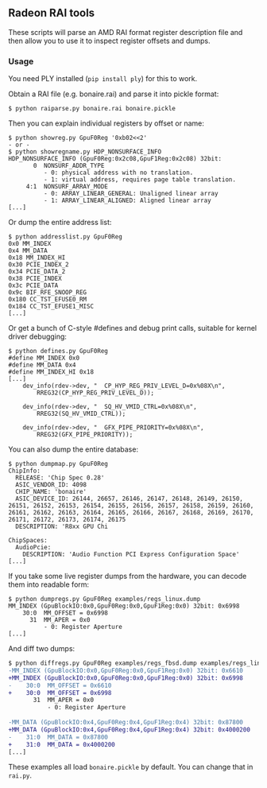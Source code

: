 ## Radeon RAI tools

These scripts will parse an AMD RAI format register description file and then
allow you to use it to inspect register offsets and dumps.

### Usage

You need PLY installed (`pip install ply`) for this to work.

Obtain a RAI file (e.g. bonaire.rai) and parse it into pickle format:

```shell
$ python raiparse.py bonaire.rai bonaire.pickle
```

Then you can explain individual registers by offset or name:

```shell
$ python showreg.py GpuF0Reg '0xb02<<2' 
- or -
$ python showregname.py HDP_NONSURFACE_INFO
HDP_NONSURFACE_INFO (GpuF0Reg:0x2c08,GpuF1Reg:0x2c08) 32bit:
       0  NONSURF_ADDR_TYPE
          - 0: physical address with no translation. 
          - 1: virtual address, requires page table translation. 
     4:1  NONSURF_ARRAY_MODE
          - 0: ARRAY_LINEAR_GENERAL: Unaligned linear array 
          - 1: ARRAY_LINEAR_ALIGNED: Aligned linear array
[...]
```

Or dump the entire address list:

```shell
$ python addresslist.py GpuF0Reg
0x0 MM_INDEX
0x4 MM_DATA
0x18 MM_INDEX_HI
0x30 PCIE_INDEX_2
0x34 PCIE_DATA_2
0x38 PCIE_INDEX
0x3c PCIE_DATA
0x9c BIF_RFE_SNOOP_REG
0x180 CC_TST_EFUSE0_RM
0x184 CC_TST_EFUSE1_MISC
[...]
```

Or get a bunch of C-style #defines and debug print calls, suitable for kernel
driver debugging:

```shell
$ python defines.py GpuF0Reg
#define MM_INDEX 0x0
#define MM_DATA 0x4
#define MM_INDEX_HI 0x18
[...]
    dev_info(rdev->dev, "  CP_HYP_REG_PRIV_LEVEL_D=0x%08X\n",
        RREG32(CP_HYP_REG_PRIV_LEVEL_D));

    dev_info(rdev->dev, "  SQ_HV_VMID_CTRL=0x%08X\n",
        RREG32(SQ_HV_VMID_CTRL));

    dev_info(rdev->dev, "  GFX_PIPE_PRIORITY=0x%08X\n",
        RREG32(GFX_PIPE_PRIORITY));
```

You can also dump the entire database:

```shell
$ python dumpmap.py GpuF0Reg
ChipInfo:
  RELEASE: 'Chip Spec 0.28'
  ASIC_VENDOR_ID: 4098
  CHIP_NAME: 'bonaire'
  ASIC_DEVICE_ID: 26144, 26657, 26146, 26147, 26148, 26149, 26150, 26151, 26152, 26153, 26154, 26155, 26156, 26157, 26158, 26159, 26160, 26161, 26162, 26163, 26164, 26165, 26166, 26167, 26168, 26169, 26170, 26171, 26172, 26173, 26174, 26175
  DESCRIPTION: 'R8xx GPU Chi

ChipSpaces:
  AudioPcie:
    DESCRIPTION: 'Audio Function PCI Express Configuration Space'
[...]
```

If you take some live register dumps from the hardware, you can decode them
into readable form:

```shell
$ python dumpregs.py GpuF0Reg examples/regs_linux.dump
MM_INDEX (GpuBlockIO:0x0,GpuF0Reg:0x0,GpuF1Reg:0x0) 32bit: 0x6998
    30:0  MM_OFFSET = 0x6998
      31  MM_APER = 0x0
          - 0: Register Aperture 
[...]
```

And diff two dumps:

```diff
$ python diffregs.py GpuF0Reg examples/regs_fbsd.dump examples/regs_linux.dump
-MM_INDEX (GpuBlockIO:0x0,GpuF0Reg:0x0,GpuF1Reg:0x0) 32bit: 0x6610
+MM_INDEX (GpuBlockIO:0x0,GpuF0Reg:0x0,GpuF1Reg:0x0) 32bit: 0x6998
-    30:0  MM_OFFSET = 0x6610
+    30:0  MM_OFFSET = 0x6998
       31  MM_APER = 0x0
           - 0: Register Aperture 
 
-MM_DATA (GpuBlockIO:0x4,GpuF0Reg:0x4,GpuF1Reg:0x4) 32bit: 0x87800
+MM_DATA (GpuBlockIO:0x4,GpuF0Reg:0x4,GpuF1Reg:0x4) 32bit: 0x4000200
-    31:0  MM_DATA = 0x87800
+    31:0  MM_DATA = 0x4000200
[...]
```

These examples all load `bonaire.pickle` by default. You can change that in
`rai.py`.
